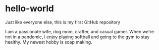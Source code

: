 # hello-world
Just like everyone else, this is my first GitHub repository

I am a passionate wife, dog mom, crafter, and casual gamer. When we're not in a pandemic, I enjoy playing softball and going to the gym to stay healthy. My newest hobby is soap making.
